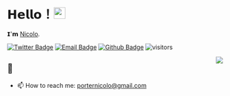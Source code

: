 # 𝗛𝗲𝗹𝗹𝗼！<img src="https://user-images.githubusercontent.com/5679180/79618120-0daffb80-80be-11ea-819e-d2b0fa904d07.gif" width="27px"> 

𝗜'𝗺 [Nicolo](https://github.com/nicoryne).

[![Twitter Badge](https://img.shields.io/badge/-Twitter-1da1f2?style=flat-square&labelColor=1da1f2&logo=twitter&logoColor=white&link=https://twitter.com/boogn4)](https://twitter.com/boogn4)
[![Email Badge](https://img.shields.io/badge/-Email-c14438?style=flat-square&logo=Gmail&logoColor=white&link=mailto:porternicolo@gmail.com)](mailto:porternicolo@gmail.com)
[![Github Badge](https://img.shields.io/badge/-Github-232323?style=flat-square&logo=Github&logoColor=white&link=https://github.com/nicoryne)](https://github.com/nicoryne)
![visitors](https://visitor-badge.laobi.icu/badge?page_id=nicoryne)

<img align="right" src="https://github-readme-stats.vercel.app/api?username=nicoryne&show_icons=true&theme=transparent">

## 🤔
- 📫 How to reach me: porternicolo@gmail.com

